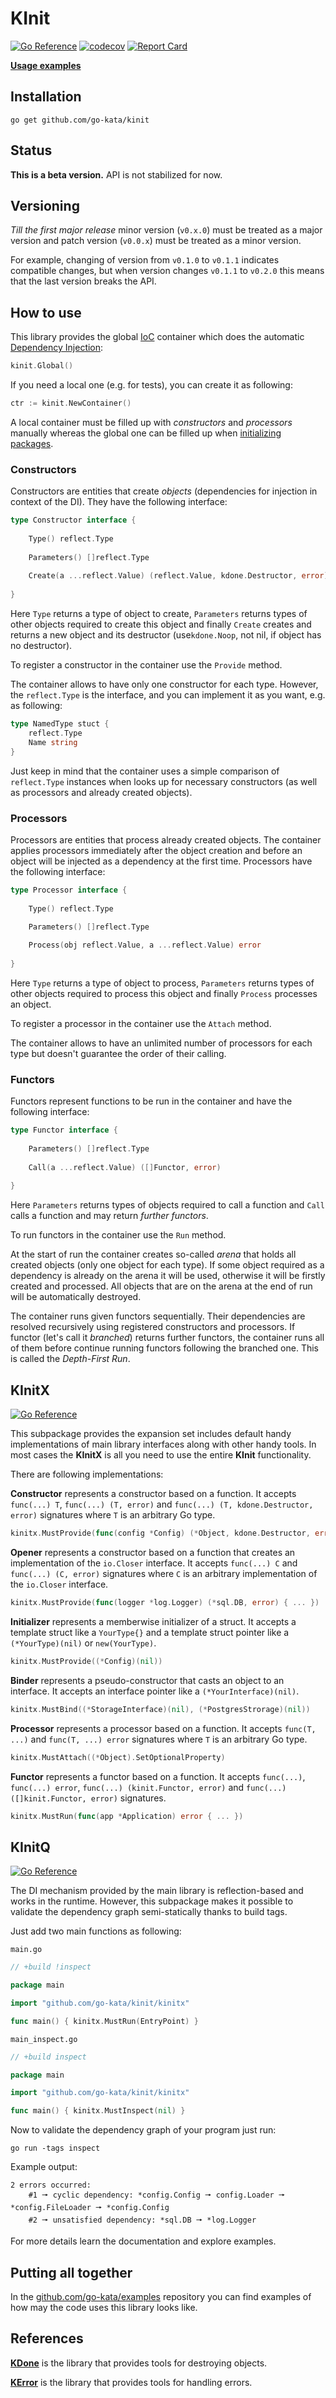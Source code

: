 # KInit

[![Go Reference](https://pkg.go.dev/badge/github.com/go-kata/kinit.svg)](https://pkg.go.dev/github.com/go-kata/kinit)
[![codecov](https://codecov.io/gh/go-kata/kinit/branch/master/graph/badge.svg?token=NBFR4LKON8)](https://codecov.io/gh/go-kata/kinit)
[![Report Card](https://goreportcard.com/badge/github.com/go-kata/kinit)](https://goreportcard.com/report/github.com/go-kata/kinit)

**[Usage examples](https://github.com/go-kata/examples)**

## Installation

`go get github.com/go-kata/kinit`

## Status

**This is a beta version.** API is not stabilized for now.

## Versioning

*Till the first major release* minor version (`v0.x.0`) must be treated as a major version
and patch version (`v0.0.x`) must be treated as a minor version.

For example, changing of version from `v0.1.0` to `v0.1.1` indicates compatible changes,
but when version changes `v0.1.1` to `v0.2.0` this means that the last version breaks the API.

## How to use

This library provides the global [IoC](https://en.wikipedia.org/wiki/Inversion_of_control) container which does
the automatic [Dependency Injection](https://en.wikipedia.org/wiki/Dependency_injection):

```go
kinit.Global()
```

If you need a local one (e.g. for tests), you can create it as following:

```go
ctr := kinit.NewContainer()
```

A local container must be filled up with *constructors* and *processors* manually whereas the global one
can be filled up when [initializing packages](https://golang.org/doc/effective_go.html#init).

### Constructors

Constructors are entities that create *objects* (dependencies for injection in context of the DI). They have the
following interface:

```go
type Constructor interface {
	
	Type() reflect.Type
	
	Parameters() []reflect.Type
	
	Create(a ...reflect.Value) (reflect.Value, kdone.Destructor, error)
	
}
```

Here `Type` returns a type of object to create, `Parameters` returns types of other objects required to create
this object and finally `Create` creates and returns a new object and its destructor (use`kdone.Noop`, not nil,
if object has no destructor).

To register a constructor in the container use the `Provide` method.

The container allows to have only one constructor for each type. However, the `reflect.Type` is the interface, and
you can implement it as you want, e.g. as following:

```go
type NamedType stuct {
	reflect.Type
	Name string
}
```

Just keep in mind that the container uses a simple comparison of `reflect.Type` instances when looks up for
necessary constructors (as well as processors and already created objects).

### Processors

Processors are entities that process already created objects. The container applies processors immediately after
the object creation and before an object will be injected as a dependency at the first time. Processors have the
following interface:

```go
type Processor interface {
	
	Type() reflect.Type
	
	Parameters() []reflect.Type

	Process(obj reflect.Value, a ...reflect.Value) error
	
}
```

Here `Type` returns a type of object to process, `Parameters` returns types of other objects required to process
this object and finally `Process` processes an object.

To register a processor in the container use the `Attach` method.

The container allows to have an unlimited number of processors for each type but doesn't guarantee the order of
their calling.

### Functors

Functors represent functions to be run in the container and have the following interface:

```go
type Functor interface {
	
	Parameters() []reflect.Type
	
	Call(a ...reflect.Value) ([]Functor, error)
	
}
```

Here `Parameters` returns types of objects required to call a function and `Call` calls a function and may return
*further functors*.

To run functors in the container use the `Run` method.

At the start of run the container creates so-called *arena* that holds all created objects (only one object
for each type). If some object required as a dependency is already on the arena it will be used, otherwise
it will be firstly created and processed. All objects that are on the arena at the end of run will be
automatically destroyed.

The container runs given functors sequentially. Their dependencies are resolved recursively using registered
constructors and processors. If functor (let's call it *branched*) returns further functors, the container runs
all of them before continue running functors following the branched one. This is called the *Depth-First Run*.
  
## KInitX

[![Go Reference](https://pkg.go.dev/badge/github.com/go-kata/kinit/kinitx.svg)](https://pkg.go.dev/github.com/go-kata/kinit/kinitx)

This subpackage provides the expansion set includes default handy implementations of main library interfaces
along with other handy tools. In most cases the **KInitX** is all you need to use the entire **KInit** functionality.

There are following implementations:

**Constructor** represents a constructor based on a function. It accepts `func(...) T`, `func(...) (T, error)` and
`func(...) (T, kdone.Destructor, error)` signatures where `T` is an arbitrary Go type.

```go
kinitx.MustProvide(func(config *Config) (*Object, kdone.Destructor, error) { ... })
```

**Opener** represents a constructor based on a function that creates an implementation of the `io.Closer` interface.
It accepts `func(...) C` and `func(...) (C, error)` signatures where `C` is an arbitrary implementation of the
`io.Closer` interface.

```go
kinitx.MustProvide(func(logger *log.Logger) (*sql.DB, error) { ... })
```

**Initializer** represents a memberwise initializer of a struct. It accepts a template struct like a `YourType{}`
and a template struct pointer like a `(*YourType)(nil)` or `new(YourType)`.

```go
kinitx.MustProvide((*Config)(nil))
```

**Binder** represents a pseudo-constructor that casts an object to an interface. It accepts an interface pointer
like a `(*YourInterface)(nil)`.

```go
kinitx.MustBind((*StorageInterface)(nil), (*PostgresStrorage)(nil))
```

**Processor** represents a processor based on a function. It accepts `func(T, ...)` and `func(T, ...) error`
signatures where `T` is an arbitrary Go type.

```go
kinitx.MustAttach((*Object).SetOptionalProperty)
```

**Functor** represents a functor based on a function. It accepts `func(...)`, `func(...) error`,
`func(...) (kinit.Functor, error)` and `func(...) ([]kinit.Functor, error)` signatures.

```go
kinitx.MustRun(func(app *Application) error { ... })
```

## KInitQ

[![Go Reference](https://pkg.go.dev/badge/github.com/go-kata/kinit/kinitq.svg)](https://pkg.go.dev/github.com/go-kata/kinit/kinitq)

The DI mechanism provided by the main library is reflection-based and works in the runtime. However, this subpackage
makes it possible to validate the dependency graph semi-statically thanks to build tags.

Just add two main functions as following:

`main.go`

```go
// +build !inspect

package main

import "github.com/go-kata/kinit/kinitx"

func main() { kinitx.MustRun(EntryPoint) }
```

`main_inspect.go`

```go
// +build inspect

package main

import "github.com/go-kata/kinit/kinitx"

func main() { kinitx.MustInspect(nil) }
```

Now to validate the dependency graph of your program just run:

`go run -tags inspect`

Example output:

```
2 errors occurred:
    #1 🠖 cyclic dependency: *config.Config 🠖 config.Loader 🠖 *config.FileLoader 🠖 *config.Config
    #2 🠖 unsatisfied dependency: *sql.DB 🠖 *log.Logger
```

For more details learn the documentation and explore examples.

## Putting all together

In the [github.com/go-kata/examples](https://github.com/go-kata/examples) repository you can find examples of
how may the code uses this library looks like.

## References

**[KDone](https://github.com/go-kata/kdone)** is the library that provides tools for destroying objects.

**[KError](https://github.com/go-kata/kerror)** is the library that provides tools for handling errors.
